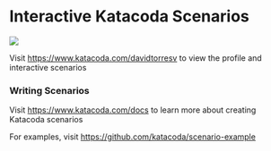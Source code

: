 # Interactive Katacoda Scenarios

[![](http://shields.katacoda.com/katacoda/davidtorresv/count.svg)](https://www.katacoda.com/davidtorresv "Get your profile on Katacoda.com")

Visit https://www.katacoda.com/davidtorresv to view the profile and interactive scenarios

### Writing Scenarios
Visit https://www.katacoda.com/docs to learn more about creating Katacoda scenarios

For examples, visit https://github.com/katacoda/scenario-example
